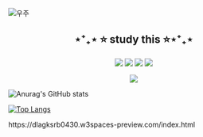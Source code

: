 ![우주](https://user-images.githubusercontent.com/50413112/105368338-c5250000-5c44-11eb-9a01-5a8c95186bba.jpg)

<h2 align="center">⋆⁺₊⋆ ⭐ study this ⭐⋆⁺₊⋆</h2>
 
<p align="center"><img src="https://img.shields.io/badge/Python-3776AB?style=flat-square&logo=Python&logoColor=white"/></a>  <img src="https://img.shields.io/badge/JAVA-007396?style=flat-square&logo=JAVA&logoColor=white"/></a>  <img src="https://img.shields.io/badge/C++-00599C?style=flat-square&logo=C++&logoColor=white"/></a>  <img src="https://img.shields.io/badge/Raspberry Pi-C51A4A?style=flat-square&logo=Raspberry Pi&logoColor=white"/></a>  
<p align="center"></a>  <img src="https://img.shields.io/badge/MySQL-4479A1?style=flat-square&logo=MySQL&logoColor=white"/></a>

![Anurag's GitHub stats](https://github-readme-stats.vercel.app/api?username=ekrndjaak&show_icons=true&theme=radical)

[![Top Langs](https://github-readme-stats.vercel.app/api/top-langs/?username=ekrndjaak&langs_count=10&layout=compact&theme=dark)](https://github.com/chltmdgh522/chltmdgh522)

<p>https://dlagksrb0430.w3spaces-preview.com/index.html</p>
